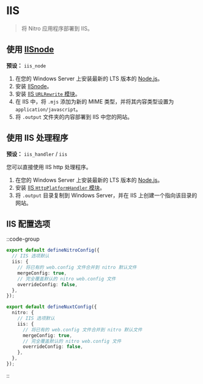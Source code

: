 # IIS

> 将 Nitro 应用程序部署到 IIS。

## 使用 [IISnode](https://github.com/Azure/iisnode)

**预设：** `iis_node`

1. 在您的 Windows Server 上安装最新的 LTS 版本的 [Node.js](https://nodejs.org/en/)。
2. 安装 [IISnode](https://github.com/azure/iisnode/releases)。
3. 安装 [IIS `URLRewrite` 模块](https://www.iis.net/downloads/microsoft/url-rewrite)。
4. 在 IIS 中，将 `.mjs` 添加为新的 MIME 类型，并将其内容类型设置为 `application/javascript`。
5. 将 `.output` 文件夹的内容部署到 IIS 中您的网站。

## 使用 IIS 处理程序

**预设：** `iis_handler` / `iis`

您可以直接使用 IIS http 处理程序。

1. 在您的 Windows Server 上安装最新的 LTS 版本的 [Node.js](https://nodejs.org/en/)。
2. 安装 [IIS `HttpPlatformHandler` 模块](https://www.iis.net/downloads/microsoft/httpplatformhandler)。
3. 将 `.output` 目录复制到 Windows Server，并在 IIS 上创建一个指向该目录的网站。

## IIS 配置选项

::code-group

```ts [nitro.config.ts]
export default defineNitroConfig({
  // IIS 选项默认
  iis: {
    // 将已有的 web.config 文件合并到 nitro 默认文件
    mergeConfig: true,
    // 完全覆盖默认的 nitro web.config 文件
    overrideConfig: false,
  },
});
```

```ts [nuxt.config.ts]
export default defineNuxtConfig({
  nitro: {
    // IIS 选项默认
    iis: {
      // 将已有的 web.config 文件合并到 nitro 默认文件
      mergeConfig: true,
      // 完全覆盖默认的 nitro web.config 文件
      overrideConfig: false,
    },
  },
});
```

::
